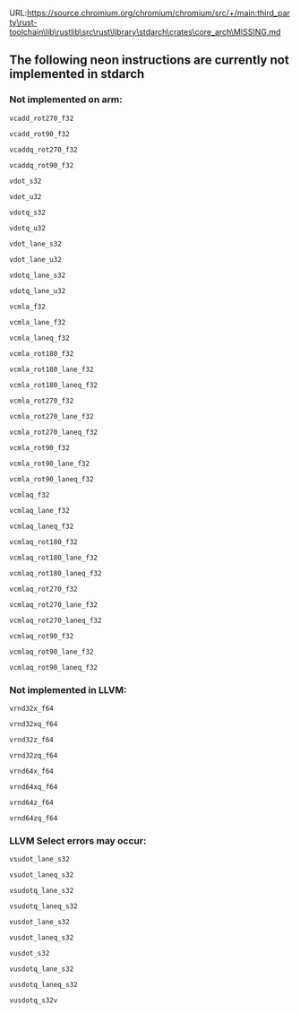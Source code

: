 URL:https://source.chromium.org/chromium/chromium/src/+/main:third_party\rust-toolchain\lib\rustlib\src\rust\library\stdarch\crates\core_arch\MISSING.md
## The following neon instructions are currently not implemented in stdarch

### Not implemented on arm:

`vcadd_rot270_f32`

`vcadd_rot90_f32`

`vcaddq_rot270_f32`

`vcaddq_rot90_f32`

`vdot_s32`

`vdot_u32`

`vdotq_s32`

`vdotq_u32`

`vdot_lane_s32`

`vdot_lane_u32`

`vdotq_lane_s32`

`vdotq_lane_u32`

`vcmla_f32`

`vcmla_lane_f32`

`vcmla_laneq_f32`

`vcmla_rot180_f32`

`vcmla_rot180_lane_f32`

`vcmla_rot180_laneq_f32`

`vcmla_rot270_f32`

`vcmla_rot270_lane_f32`

`vcmla_rot270_laneq_f32`

`vcmla_rot90_f32`

`vcmla_rot90_lane_f32`

`vcmla_rot90_laneq_f32`

`vcmlaq_f32`

`vcmlaq_lane_f32`

`vcmlaq_laneq_f32`

`vcmlaq_rot180_f32`

`vcmlaq_rot180_lane_f32`

`vcmlaq_rot180_laneq_f32`

`vcmlaq_rot270_f32`

`vcmlaq_rot270_lane_f32`

`vcmlaq_rot270_laneq_f32`

`vcmlaq_rot90_f32`

`vcmlaq_rot90_lane_f32`

`vcmlaq_rot90_laneq_f32`

### Not implemented in LLVM:

`vrnd32x_f64`

`vrnd32xq_f64`

`vrnd32z_f64`

`vrnd32zq_f64`

`vrnd64x_f64`

`vrnd64xq_f64`

`vrnd64z_f64`

`vrnd64zq_f64`

### LLVM Select errors may occur:

`vsudot_lane_s32`

`vsudot_laneq_s32`

`vsudotq_lane_s32`

`vsudotq_laneq_s32`

`vusdot_lane_s32`

`vusdot_laneq_s32`

`vusdot_s32`

`vusdotq_lane_s32`

`vusdotq_laneq_s32`

`vusdotq_s32v`

